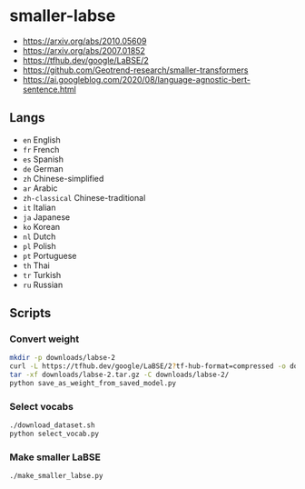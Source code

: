 # smaller-labse

- <https://arxiv.org/abs/2010.05609>
- <https://arxiv.org/abs/2007.01852>
- <https://tfhub.dev/google/LaBSE/2>
- <https://github.com/Geotrend-research/smaller-transformers>
- <https://ai.googleblog.com/2020/08/language-agnostic-bert-sentence.html>

## Langs

- `en` English
- `fr` French
- `es` Spanish
- `de` German
- `zh` Chinese-simplified
- `ar` Arabic
- `zh-classical` Chinese-traditional
- `it` Italian
- `ja` Japanese
- `ko` Korean
- `nl` Dutch
- `pl` Polish
- `pt` Portuguese
- `th` Thai
- `tr` Turkish
- `ru` Russian

## Scripts

### Convert weight

```sh
mkdir -p downloads/labse-2
curl -L https://tfhub.dev/google/LaBSE/2?tf-hub-format=compressed -o downloads/labse-2.tar.gz
tar -xf downloads/labse-2.tar.gz -C downloads/labse-2/
python save_as_weight_from_saved_model.py
```

### Select vocabs

```sh
./download_dataset.sh
python select_vocab.py
```

### Make smaller LaBSE

```sh
./make_smaller_labse.py
```
